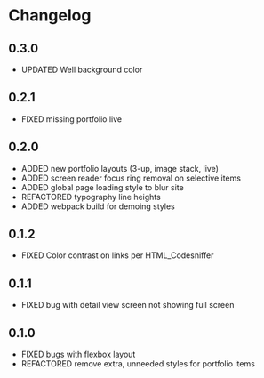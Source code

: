 # Changelog

## 0.3.0
* UPDATED Well background color 

## 0.2.1
* FIXED missing portfolio live

## 0.2.0
* ADDED new portfolio layouts (3-up, image stack, live)
* ADDED screen reader focus ring removal on selective items
* ADDED global page loading style to blur site
* REFACTORED typography line heights
* ADDED webpack build for demoing styles

## 0.1.2
* FIXED Color contrast on links per HTML_Codesniffer

## 0.1.1
* FIXED bug with detail view screen not showing full screen

## 0.1.0
* FIXED bugs with flexbox layout
* REFACTORED remove extra, unneeded styles for portfolio items
